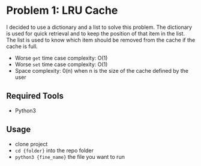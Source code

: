 # Problem 1: LRU Cache

I decided to use a dictionary and a list to solve this problem. The dictionary is used for quick retrieval
and to keep the position of that item in the list. The list is used to know which item should be removed
from the cache if the cache is full.

* Worse `get` time case complexity: O(1)
* Worse `set` time case complexity: O(1)
* Space complexity: 0(n)        when n is the size of the cache defined by the user
    
    
## Required Tools
* Python3

## Usage
* clone project
* `cd {folder}` into the repo folder
* `python3 {fine_name}` the file you want to run
